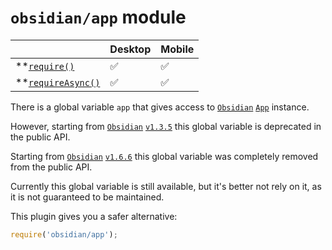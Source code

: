 # `obsidian/app` module

|                                       | Desktop | Mobile |
| ------------------------------------- | ------- | ------ |
| **[`require()`][require]           | ✅       | ✅      |
| **[`requireAsync()`][requireAsync] | ✅       | ✅      |

There is a global variable `app` that gives access to [`Obsidian`][Obsidian] [`App`][App] instance.

However, starting from [`Obsidian`][Obsidian] [`v1.3.5`](https://github.com/obsidianmd/obsidian-api/commit/7646586acccf76f877b64111b2398938acc1d53e#diff-0eaea5db2513fdc5fe65d534d3591db5b577fe376925187c8a624124632b7466R4708) this global variable is deprecated in the public API.

Starting from [`Obsidian`][Obsidian] [`v1.6.6`](https://github.com/obsidianmd/obsidian-api/commit/f20b17e38ccf12a8d7f62231255cb0608436dfbf#diff-0eaea5db2513fdc5fe65d534d3591db5b577fe376925187c8a624124632b7466L4950-L4959) this global variable was completely removed from the public API.

Currently this global variable is still available, but it's better not rely on it, as it is not guaranteed to be maintained.

This plugin gives you a safer alternative:

```js
require('obsidian/app');
```

[App]: https://docs.obsidian.md/Reference/TypeScript+API/App
[Obsidian]: https://obsidian.md/
[require]: ./new-functions.md#require
[requireAsync]: ./new-functions.md#requireasync
